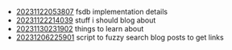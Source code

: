 - [20231122053807](/zet/20231122053807/README.md) fsdb implementation details
- [20231122214039](/zet/20231122214039/README.md) stuff i should blog about
- [20231130231902](/zet/20231130231902/README.md) things to learn about
- [20231206225901](/zet/20231206225901/README.md) script to fuzzy search blog posts to get links
